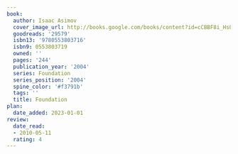 ```yaml
---
book:
  author: Isaac Asimov
  cover_image_url: http://books.google.com/books/content?id=cCBBF8i_Hs0C&printsec=frontcover&img=1&zoom=1&source=gbs_api
  goodreads: '29579'
  isbn13: '9780553803716'
  isbn9: 0553803719
  owned: ''
  pages: '244'
  publication_year: '2004'
  series: Foundation
  series_position: '2004'
  spine_color: '#f3791b'
  tags: ''
  title: Foundation
plan:
  date_added: 2023-01-01
review:
  date_read:
  - 2010-05-11
  rating: 4
---
```

